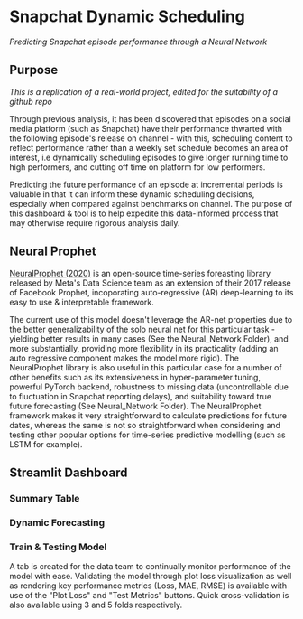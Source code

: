 # Snapchat Dynamic Scheduling 
*Predicting Snapchat episode performance through a Neural Network*

## Purpose 
*This is a replication of a real-world project, edited for the suitability of a github repo*

Through previous analysis, it has been discovered that episodes on a social media platform (such as Snapchat) have their performance thwarted with the following episode's release on channel - with this, scheduling content to reflect performance rather than a weekly set schedule becomes an area of interest, i.e dynamically scheduling episodes to give longer running time to high performers, and cutting off time on platform for low performers.  

Predicting the future performance of an episode at incremental periods is valuable in that it can inform these dynamic scheduling decisions, especially when compared against benchmarks on channel. The purpose of this dashboard & tool is to help expedite this data-informed process that may otherwise require rigorous analysis daily.

## Neural Prophet
[NeuralProphet (2020)](https://github.com/ourownstory/neural_prophet/?utm_source=hootsuite&utm_medium&utm_term&utm_content&utm_campaign&fbclid=IwAR1G35yRHAhO-UwiuR2UPGKwBlUtU98cJyPxu5vA4P-XTDzgBEwLe5Iq0EA) is an open-source time-series foreasting library released by Meta's Data Science team as an extension of their 2017 release of Facebook Prophet, incoporating auto-regressive (AR) deep-learning to its easy to use & interpretable framework. 

The current use of this model doesn't leverage the AR-net properties due to the better generalizability of the solo neural net for this particular task - yielding better results in many cases (See the Neural_Network Folder), and more substantially, providing more flexibility in its practicality (adding an auto regressive component makes the model more rigid). The NeuralProphet library is also useful in this particular case for a number of other benefits such as its extensiveness in hyper-parameter tuning, powerful PyTorch backend, robustness to missing data (uncontrollable due to fluctuation in Snapchat reporting delays), and suitability toward true future forecasting (See Neural_Network Folder). The NeuralProphet framework makes it very straightforward to calculate predictions for future dates, whereas the same is not so straightforward when considering and testing other popular options for time-series predictive modelling (such as LSTM for example).

## Streamlit Dashboard 
### Summary Table
### Dynamic Forecasting 

### Train & Testing Model 
A tab is created for the data team to continually monitor performance of the model with ease. Validating the model through plot loss visualization as well as rendering key performance metrics (Loss, MAE, RMSE) is available with use of the "Plot Loss" and "Test Metrics" buttons. Quick cross-validation is also available using 3 and 5 folds respectively. 
